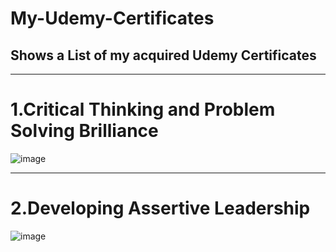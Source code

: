 # My-Udemy-Certificates
<h2>Shows a List of my acquired Udemy Certificates</h2>
<hr>

# 1.Critical Thinking and Problem Solving Brilliance
![image](https://media.licdn.com/dms/image/D562DAQHCPCrb8-p00Q/profile-treasury-image-shrink_800_800/0/1704534365004?e=1709179200&v=beta&t=_BQhYT4euOLgOMXL58Xk-Zf6mgmxMdjCt_ViXq3sIXc)

<hr>

# 2.Developing Assertive Leadership
![image](https://media.licdn.com/dms/image/D562DAQExmFAMsBGnxg/profile-treasury-image-shrink_800_800/0/1704534290207?e=1709179200&v=beta&t=_gybUEDMllz_T0pTxdb4lJ65DRconlCwPxWQqgkHHwc)

